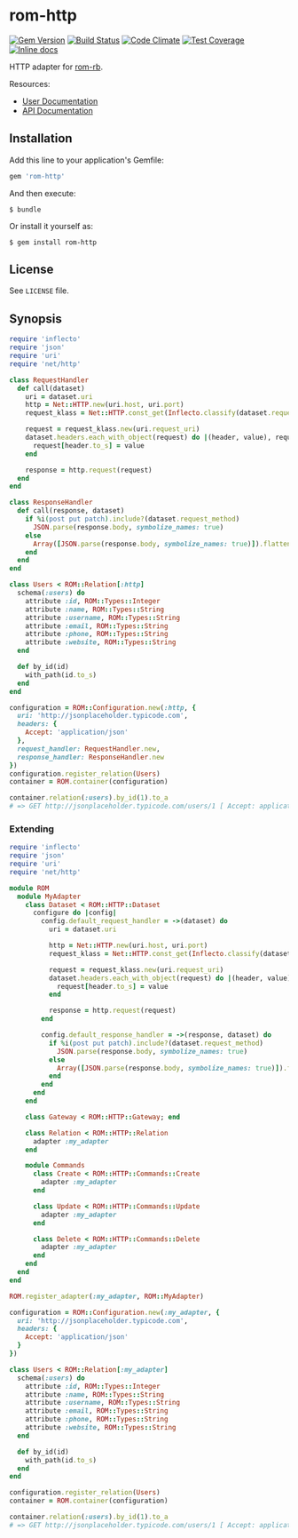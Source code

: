 [gem]: https://rubygems.org/gems/rom-http
[travis]: https://travis-ci.org/rom-rb/rom-http
[codeclimate]: https://codeclimate.com/github/rom-rb/rom-http
[inchpages]: http://inch-ci.org/github/rom-rb/rom-http

# rom-http

[![Gem Version](https://badge.fury.io/rb/rom-http.svg)][gem]
[![Build Status](https://travis-ci.org/rom-rb/rom-http.svg?branch=master)][travis]
[![Code Climate](https://codeclimate.com/github/rom-rb/rom-http/badges/gpa.svg)][codeclimate]
[![Test Coverage](https://codeclimate.com/github/rom-rb/rom-http/badges/coverage.svg)][codeclimate]
[![Inline docs](http://inch-ci.org/github/rom-rb/rom-http.svg?branch=master)][inchpages]

HTTP adapter for [rom-rb](https://github.com/rom-rb/rom).

Resources:

- [User Documentation](http://rom-rb.org/learn/http/)
- [API Documentation](http://rubydoc.info/gems/rom-http)

## Installation

Add this line to your application's Gemfile:

```ruby
gem 'rom-http'
```

And then execute:

    $ bundle

Or install it yourself as:

    $ gem install rom-http

## License

See `LICENSE` file.

## Synopsis

```ruby
require 'inflecto'
require 'json'
require 'uri'
require 'net/http'

class RequestHandler
  def call(dataset)
    uri = dataset.uri
    http = Net::HTTP.new(uri.host, uri.port)
    request_klass = Net::HTTP.const_get(Inflecto.classify(dataset.request_method))

    request = request_klass.new(uri.request_uri)
    dataset.headers.each_with_object(request) do |(header, value), request|
      request[header.to_s] = value
    end

    response = http.request(request)
  end
end

class ResponseHandler
  def call(response, dataset)
    if %i(post put patch).include?(dataset.request_method)
      JSON.parse(response.body, symbolize_names: true)
    else
      Array([JSON.parse(response.body, symbolize_names: true)]).flatten
    end
  end
end

class Users < ROM::Relation[:http]
  schema(:users) do
    attribute :id, ROM::Types::Integer
    attribute :name, ROM::Types::String
    attribute :username, ROM::Types::String
    attribute :email, ROM::Types::String
    attribute :phone, ROM::Types::String
    attribute :website, ROM::Types::String
  end

  def by_id(id)
    with_path(id.to_s)
  end
end

configuration = ROM::Configuration.new(:http, {
  uri: 'http://jsonplaceholder.typicode.com',
  headers: {
    Accept: 'application/json'
  },
  request_handler: RequestHandler.new,
  response_handler: ResponseHandler.new
})
configuration.register_relation(Users)
container = ROM.container(configuration)

container.relation(:users).by_id(1).to_a
# => GET http://jsonplaceholder.typicode.com/users/1 [ Accept: application/json ]
```

### Extending

```ruby
require 'inflecto'
require 'json'
require 'uri'
require 'net/http'

module ROM
  module MyAdapter
    class Dataset < ROM::HTTP::Dataset
      configure do |config|
        config.default_request_handler = ->(dataset) do
          uri = dataset.uri

          http = Net::HTTP.new(uri.host, uri.port)
          request_klass = Net::HTTP.const_get(Inflecto.classify(dataset.request_method))

          request = request_klass.new(uri.request_uri)
          dataset.headers.each_with_object(request) do |(header, value), request|
            request[header.to_s] = value
          end

          response = http.request(request)
        end

        config.default_response_handler = ->(response, dataset) do
          if %i(post put patch).include?(dataset.request_method)
            JSON.parse(response.body, symbolize_names: true)
          else
            Array([JSON.parse(response.body, symbolize_names: true)]).flatten
          end
        end
      end
    end

    class Gateway < ROM::HTTP::Gateway; end

    class Relation < ROM::HTTP::Relation
      adapter :my_adapter
    end

    module Commands
      class Create < ROM::HTTP::Commands::Create
        adapter :my_adapter
      end

      class Update < ROM::HTTP::Commands::Update
        adapter :my_adapter
      end

      class Delete < ROM::HTTP::Commands::Delete
        adapter :my_adapter
      end
    end
  end
end

ROM.register_adapter(:my_adapter, ROM::MyAdapter)

configuration = ROM::Configuration.new(:my_adapter, {
  uri: 'http://jsonplaceholder.typicode.com',
  headers: {
    Accept: 'application/json'
  }
})

class Users < ROM::Relation[:my_adapter]
  schema(:users) do
    attribute :id, ROM::Types::Integer
    attribute :name, ROM::Types::String
    attribute :username, ROM::Types::String
    attribute :email, ROM::Types::String
    attribute :phone, ROM::Types::String
    attribute :website, ROM::Types::String
  end

  def by_id(id)
    with_path(id.to_s)
  end
end

configuration.register_relation(Users)
container = ROM.container(configuration)

container.relation(:users).by_id(1).to_a
# => GET http://jsonplaceholder.typicode.com/users/1 [ Accept: application/json ]
```
